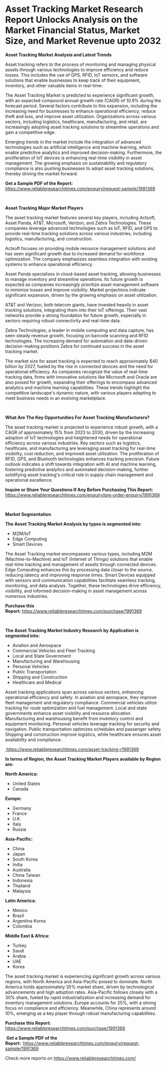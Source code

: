 <p><h1>Asset Tracking Market Research Report Unlocks Analysis on the Market Financial Status, Market Size, and Market Revenue upto 2032</h1></p><p><strong>Asset Tracking Market Analysis and Latest Trends</strong></p>
<p><p>Asset tracking refers to the process of monitoring and managing physical assets through various technologies to improve efficiency and reduce losses. This includes the use of GPS, RFID, IoT sensors, and software solutions that enable businesses to keep track of their equipment, inventory, and other valuable items in real-time.</p><p>The Asset Tracking Market is predicted to experience significant growth, with an expected compound annual growth rate (CAGR) of 10.9% during the forecast period. Several factors contribute to this expansion, including the increasing need for businesses to enhance operational efficiency, reduce theft and loss, and improve asset utilization. Organizations across various sectors, including logistics, healthcare, manufacturing, and retail, are increasingly adopting asset tracking solutions to streamline operations and gain a competitive edge.</p><p>Emerging trends in the market include the integration of advanced technologies such as artificial intelligence and machine learning, which enable predictive analytics and improved decision-making. Furthermore, the proliferation of IoT devices is enhancing real-time visibility in asset management. The growing emphasis on sustainability and regulatory compliance is also pushing businesses to adopt asset tracking solutions, thereby driving the market forward.</p></p>
<p><strong>Get a Sample PDF of the Report:&nbsp;</strong> <a href="https://www.reliableresearchtimes.com/enquiry/request-sample/1991369?utm_campaign=2040&utm_medium=2&utm_source=Github&utm_content=ia&utm_term=09032025&utm_id=asset-tracking">https://www.reliableresearchtimes.com/enquiry/request-sample/1991369</a></p>
<p>&nbsp;</p>
<p><strong>Asset Tracking Major Market Players</strong></p>
<p><p>The asset tracking market features several key players, including Actsoft, Asset Panda, AT&T, Microsoft, Verizon, and Zebra Technologies. These companies leverage advanced technologies such as IoT, RFID, and GPS to provide real-time tracking solutions across various industries, including logistics, manufacturing, and construction.</p><p>Actsoft focuses on providing mobile resource management solutions and has seen significant growth due to increased demand for workforce optimization. The company emphasizes seamless integration with existing systems to enhance operational efficiency.</p><p>Asset Panda specializes in cloud-based asset tracking, allowing businesses to manage inventory and streamline operations. Its future growth is expected as companies increasingly prioritize asset management software to minimize losses and improve visibility. Market projections indicate significant expansion, driven by the growing emphasis on asset utilization.</p><p>AT&T and Verizon, both telecom giants, have invested heavily in asset tracking solutions, integrating them into their IoT offerings. Their vast networks provide a strong foundation for future growth, especially in sectors requiring robust connectivity and real-time data.</p><p>Zebra Technologies, a leader in mobile computing and data capture, has seen steady revenue growth, focusing on barcode scanning and RFID technologies. The increasing demand for automation and data-driven decision-making positions Zebra for continued success in the asset tracking market.</p><p>The market size for asset tracking is expected to reach approximately $40 billion by 2027, fueled by the rise in connected devices and the need for operational efficiency. As companies recognize the value of real-time tracking data, firms with innovative solutions like Microsoft and Oracle are also poised for growth, expanding their offerings to encompass advanced analytics and machine learning capabilities. These trends highlight the competitive landscape's dynamic nature, with various players adapting to meet business needs in an evolving marketplace.</p></p>
<p>&nbsp;</p>
<p><strong>What Are The Key Opportunities For Asset Tracking Manufacturers?</strong></p>
<p><p>The asset tracking market is projected to experience robust growth, with a CAGR of approximately 15% from 2023 to 2030, driven by the increasing adoption of IoT technologies and heightened needs for operational efficiency across various industries. Key sectors such as logistics, healthcare, and manufacturing are leveraging asset tracking for real-time visibility, cost reduction, and improved asset utilization. The proliferation of RFID, GPS, and Bluetooth technologies enhances tracking precision. Future outlook indicates a shift towards integration with AI and machine learning, fostering predictive analytics and automated decision-making, further solidifying asset tracking's critical role in supply chain management and operational excellence.</p></p>
<p><strong>Inquire or Share Your Questions If Any Before Purchasing This Report:</strong> <a href="https://www.reliableresearchtimes.com/enquiry/pre-order-enquiry/1991369?utm_campaign=2040&utm_medium=2&utm_source=Github&utm_content=ia&utm_term=09032025&utm_id=asset-tracking">https://www.reliableresearchtimes.com/enquiry/pre-order-enquiry/1991369</a></p>
<p>&nbsp;</p>
<p><strong>Market Segmentation</strong></p>
<p><strong>The Asset Tracking Market Analysis by types is segmented into:</strong></p>
<p><ul><li>M2M/IoT</li><li>Edge Computing</li><li>Smart Devices</li></ul></p>
<p><p>The Asset Tracking market encompasses various types, including M2M (Machine-to-Machine) and IoT (Internet of Things) solutions that enable real-time tracking and management of assets through connected devices. Edge Computing enhances this by processing data closer to the source, reducing latency and improving response times. Smart Devices equipped with sensors and communication capabilities facilitate seamless tracking, monitoring, and data analysis. Together, these technologies drive efficiency, visibility, and informed decision-making in asset management across numerous industries.</p></p>
<p><strong>Purchase this Report:&nbsp;</strong><a href="https://www.reliableresearchtimes.com/purchase/1991369?utm_campaign=2040&utm_medium=2&utm_source=Github&utm_content=ia&utm_term=09032025&utm_id=asset-tracking">https://www.reliableresearchtimes.com/purchase/1991369</a></p>
<p>&nbsp;</p>
<p><strong>The Asset Tracking Market Industry Research by Application is segmented into:</strong></p>
<p><ul><li>Aviation and Aerospace</li><li>Commercial Vehicles and Fleet Tracking</li><li>Local and State Government</li><li>Manufacturing and Warehousing</li><li>Personal Vehicles</li><li>Public Transportation</li><li>Shipping and Construction</li><li>Healthcare and Medical</li></ul></p>
<p><p>Asset tracking applications span across various sectors, enhancing operational efficiency and safety. In aviation and aerospace, they improve fleet management and regulatory compliance. Commercial vehicles utilize tracking for route optimization and fuel management. Local and state governments enhance asset visibility and resource allocation. Manufacturing and warehousing benefit from inventory control and equipment monitoring. Personal vehicles leverage tracking for security and navigation. Public transportation optimizes schedules and passenger safety. Shipping and construction improve logistics, while healthcare ensures asset availability and compliance.</p></p>
<p><a href="https://www.reliableresearchtimes.com/asset-tracking-r1991369?utm_campaign=2040&utm_medium=2&utm_source=Github&utm_content=ia&utm_term=09032025&utm_id=asset-tracking">&nbsp;https://www.reliableresearchtimes.com/asset-tracking-r1991369</a></p>
<p><strong>In terms of Region, the Asset Tracking Market Players available by Region are:</strong></p>
<p>
    <p> <strong> North America: </strong>
        <ul>
            <li>United States</li>
            <li>Canada</li>
        </ul>
        </p> 
    <p> <strong> Europe: </strong>
        <ul>
            <li>Germany</li>
            <li>France</li>
            <li>U.K.</li>
            <li>Italy</li>
            <li>Russia</li>
        </ul>
        </p> 
    <p> <strong> Asia-Pacific: </strong>
        <ul>
            <li>China</li>
            <li>Japan</li>
            <li>South Korea</li>
            <li>India</li>
            <li>Australia</li>
            <li>China Taiwan</li>
            <li>Indonesia</li>
            <li>Thailand</li>
            <li>Malaysia</li>
        </ul>
        </p> 
    <p> <strong> Latin America: </strong>
        <ul>
            <li>Mexico</li>
            <li>Brazil</li>
            <li>Argentina Korea</li>
            <li>Colombia</li>
        </ul>
        </p> 
    <p> <strong> Middle East & Africa: </strong>
        <ul>
            <li>Turkey</li>
            <li>Saudi</li>
            <li>Arabia</li>
            <li>UAE</li>
            <li>Korea</li>
        </ul>
    </p>
    </p>
<p><p>The asset tracking market is experiencing significant growth across various regions, with North America and Asia-Pacific poised to dominate. North America holds approximately 35% market share, driven by technological advancements and high adoption rates. Asia-Pacific follows closely with a 30% share, fueled by rapid industrialization and increasing demand for inventory management solutions. Europe accounts for 25%, with a strong focus on compliance and efficiency. Meanwhile, China represents around 10%, emerging as a key player through robust manufacturing capabilities.</p></p>
<p><strong>Purchase this Report: </strong><a href="https://www.reliableresearchtimes.com/purchase/1991369?utm_campaign=2040&utm_medium=2&utm_source=Github&utm_content=ia&utm_term=09032025&utm_id=asset-tracking">https://www.reliableresearchtimes.com/purchase/1991369</a></p>
<p>&nbsp;<strong>Get a Sample PDF of the Report:&nbsp;&nbsp;</strong><a href="https://www.reliableresearchtimes.com/enquiry/request-sample/1991369?utm_campaign=2040&utm_medium=2&utm_source=Github&utm_content=ia&utm_term=09032025&utm_id=asset-tracking">https://www.reliableresearchtimes.com/enquiry/request-sample/1991369</a></p>
<p><strong></strong></p>
<p>Check more reports on <a href="https://www.reliableresearchtimes.com/?utm_campaign=2040&utm_medium=2&utm_source=Github&utm_content=ia&utm_term=09032025&utm_id=asset-tracking">https://www.reliableresearchtimes.com/</a></p>